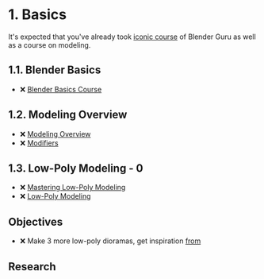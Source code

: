 # 1. Basics

It's expected that you've already took [iconic course](https://www.youtube.com/playlist?list=PLjEaoINr3zgEPv5y--4MKpciLaoQYZB1Z) of Blender Guru as well as a course on modeling.

## 1.1. Blender Basics

- ❌ [Blender Basics Course](https://www.youtube.com/playlist?list=PL3GeP3YLZn5ixsnIOIx9tB4v6s-rsw48X)

## 1.2. Modeling Overview

- ❌ [Modeling Overview](https://www.youtube.com/playlist?list=PLeb33PCuqDdeWXgnWlLCkITUWZiP4Z0em)
- ❌ [Modifiers](https://www.youtube.com/playlist?list=PL0LADxPpmXN6jgR3wLzPia4_64Hz4gE3H)

## 1.3. Low-Poly Modeling - 0

- ❌ [Mastering Low-Poly Modeling](https://www.youtube.com/playlist?list=PLeb33PCuqDdfB7N8pokJrAc_7xAzdVOzl)
- ❌ [Low-Poly Modeling](https://www.youtube.com/playlist?list=PLn3ukorJv4vsPy9J9x4--pat6jaPqNm11)

## Objectives
- ❌ Make 3 more low-poly dioramas, get inspiration [from](https://www.youtube.com/playlist?list=PLndvTk6JOzUflybdyFl56AvtSk61GkDWo)

<!-- - 2.1. ❌ 6 different color schemas -->

## Research

<!-- - ❌ Tool for color schema analyzes -->
